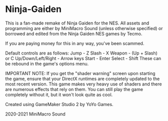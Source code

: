 # Ninja-Gaiden
This is a fan-made remake of Ninja Gaiden for the NES. 
All assets and programming are either by MiniMacro Sound (unless otherwise specified) or borrowed and edited from the Ninja Gaiden NES games by Tecmo.

If you are paying money for this in any way, you've been scammed.

Default controls are as follows:
Jump - Z
Slash - X
Weapon - (Up + Slash) or C
Up/Down/Left/Right - Arrow keys
Start - Enter
Select - Shift
These can be rebound in the game's options menu.

IMPORTANT NOTE:
If you get the "shader warning" screen upon starting the game, ensure that your DirectX runtimes are completely updated to the most recent version.
This game makes very heavy use of shaders and there are numerous effects that rely on them. You can still play the game completely without it, but it won't look quite as cool.

Created using GameMaker Studio 2 by YoYo Games.

2020-2021 MiniMacro Sound
